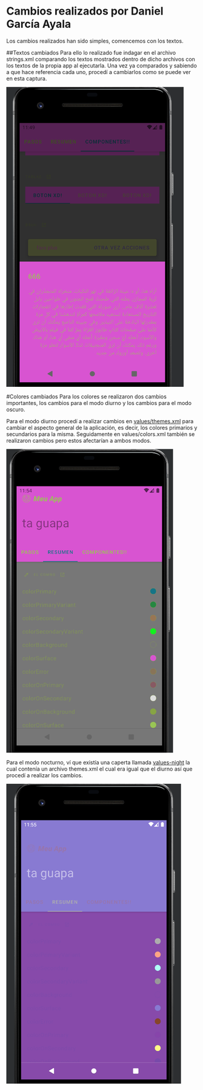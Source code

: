 # Cambios realizados por Daniel García Ayala
Los cambios realizados han sido simples, comencemos con los textos.

##Textos cambiados
Para ello lo realizado fue indagar en el archivo strings.xml comparando los textos mostrados 
dentro de dicho archivos con los textos de la propia app al ejecutarla. Una vez ya comparados y sabiendo
a que hace referencia cada uno, procedí a cambiarlos como se puede ver en esta captura.

![IMAGEN DE TEXTOS](./img/2.PNG)

#Colores cambiados
Para los colores se realizaron dos cambios importantes, los cambios para el modo diurno y los cambios para el
modo oscuro.

Para el modo diurno procedí a realizar cambios en [values/themes.xml](./scr/main/res/values/themes.xml) para cambiar el aspecto general de la aplicación,
es decir, los colores primarios y secundarios para la misma.
Seguidamente en values/colors.xml también se realizaron cambios pero estos afectarían a ambos modos.

![IMAGEN DE COLORES DIURNOS](./img/3.PNG)

Para el modo nocturno, ví que existía una caperta llamada [values-night](./scr/main/res/values-night/themes.xml) la cual contenía un archivo themes.xml el cual
era igual que el diurno así que procedí a realizar los cambios.

![IMAGEN DE COLORES NOCTURNOS](./img/4.PNG)